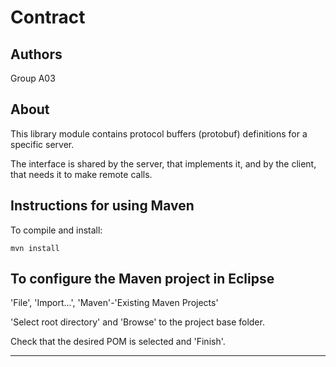 # Contract


## Authors

Group A03


## About

This library module contains protocol buffers (protobuf) definitions for a specific server.

The interface is shared by the server, that implements it, and by the client, that needs it to make remote calls.


## Instructions for using Maven

To compile and install:

```
mvn install
```


## To configure the Maven project in Eclipse

'File', 'Import...', 'Maven'-'Existing Maven Projects'

'Select root directory' and 'Browse' to the project base folder.

Check that the desired POM is selected and 'Finish'.


----

